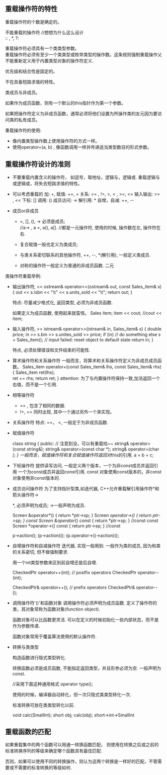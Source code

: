 
重载操作符的特性
---------------

重载操作符的个数是确定的。

不能重载的操作符   //想想为什么这么设计  
:: , *, ?:

重载操作符必须具有一个类类型参数。  
重载操作符必须有至少一个类类型或枚举类型的操作数。这条规则强制重载操作父不能重新定义用于内置类型对象的操作符定义.

优先级和结合性是固定的。

不在具备短路求值的特性。

类成员与非成员。

如果作为成员函数，则有一个默认的this指针作为第一个参数。

如果把操作符定义为非成员函数，通常必须将他们设置为所操作类的友元因为要访问类的私有成员。

重载操作符的使用:
*   像内置类型操作数上使用操作符的方式一样。
*   使用operator+(a, b) , 像函数调用一样并传递适当类型数目的形式参数。


重载操作符设计的准则
--------------------

*   不要重载内置含义的操作符， 如逗号，取地址，逻辑与，逻辑或.
    重载逻辑与或逻辑或，将失去短路求值的特性。

*   可以考虑重载的
    加: +,
    赋值: +=, =
    关系: == , !=, >, < , >=, <=
    输入输出: >> , <<
    下标: []
    调用: ()
    成员访问: ->
    解引用: *
    自增，自减: ++, --

*   成员or非成员

    *   =, [], (), -> 必须是成员;  
        //a-> , a =, a(), a[]. 
        //都是一元操作符, 使用的时候, 操作数在左, 操作符在右.
    *   复合赋值一般也定义为类成员;
    *   与类关系密切联系的其他操作符, ++, --, *(解引用), 一般定义类成员.

    *   对称的操作符一般定义为普通的非成员函数.
        二元


类操作符重载举例:

*   输出操作符, <<
    ostream& operator<<(ostream& out, const Sales_item& s)
    {
        out << s.isbn << "\t" << s.units_sold << "\t";
        return out;
    }

    特点: 尽量减少格式化, 返回类型, 必须为非成员函数.

    如果定义为成员函数, 使用起来就蛮怪。
        Sales item;
        item << cout;   //cout << item;

*   输入操作符, >>
    istream& operator>>(istream& in, Sales_item& s)
    {
        double price;
        in >> s.bin >> s.unites_sold >> price;
        if (in)
            // do something
         else
             s = Sales_item(); // input failed: reset object to default state
        return in;
    }

    特点, 必须处理错误和文件结束的可能性.

*   算术操作符和关系操作符
    一般而言，将算术和关系操作符定义为非成员成员函数。
    Sales_item operator+(const Sales_item& lhs, const Sales_item& rhs)
    {
        Sales_item ret(lhs);  
        ret += rhs;
        return ret;
    }
    attention: 为了与内置操作符保持一致,加法返回一个右值，而不是一个引用.

*   相等操作符
    *   == , 包含了相同的数据.
    *   !=, == 同时出现,  其中一个通过另外一个来实现。

*   关系操作符
    特点: ==， <, 一般定于为非成员函数.

*   赋值操作符

    class string {
    public:
        // 注意到没，可以有重载哈~~
        string& operator=(const string&);
        string& operator=(const char *);
        string& operator=(char *);
    }
    一般而言，赋值操作符和复合赋值操作符返回对*this的引用.
    a = b = c;

*   下标操作符
    提供读写访问, 一般定义两个版本，一个为非const成员并返回引用
    一个为const成员并返回const引用.
    const 对象使用const版本的，非const对象使用非const版本的.

*   成员访问操作符
    为了支持指针型类,如迭代器, C++允许重载解引用操作符*和箭头操作符->

    *, 必须声明为成员; ->一般声明为成员.

    Screen &operator*() { return *ptr->sp; }
    Screen *operator->() { return ptr->sp; }
    const Screen &operator*() const { return *ptr->sp; }   //const
    const Screen *operator->() const { return ptr->sp; }   //const

    p->action();
    (p->action)();
    (p.operator->()->action)();

*   自增操作符和自减操作符
    迭代器, 实现一般用到.
    一般作为类的成员, 因为和类的关系密切, 但不做强制要求.

    用一个int类型参数来区别前自增还是后自增.

    CheckedPtr operator++(int);     // postfix operators
    CheckedPtr operator--(int);

    CheckedPtr& operator++();       // prefix operators
    CheckedPtr& operator--();

*   调用操作符'()'和函数对象
    调用操作符必须声明为成员函数.
    定义了操作符的类，其对象常称为函数对象(function object).

    函数对象可以比函数更灵活.
    可以在定义的时候初始化一些内部状态，而不是作为参数传递.

    函数对象常用于覆盖算法使用的默认操作符.

*   转换与类类型

    构造函数进行隐式类型转化.

    转换函数必须是成员函数, 不能指定返回类型，并且形参必须为空.
    一般声明为const.

    //采用下面这种通用格式
    operator type();

    使用的时候，编译器自动转化，但一次只隐式类类型转化一次.

    标准转换可放在类类型转化以前.

    void calc(SmallInt);
    short obj;
    calc(obj); short->int->SmallInt


重载函数的匹配
-------------
如果重载集中的两个函数可以用通一转换函数匹配，
则使用在转换之后或之前的标准转换序列的等级来确定哪个函数具有最佳匹配.

否则，如果可以使用不同的转换操作，则认为这两个转换是一样好的匹配，不管需要或不需要的标准转换的等级如何.
